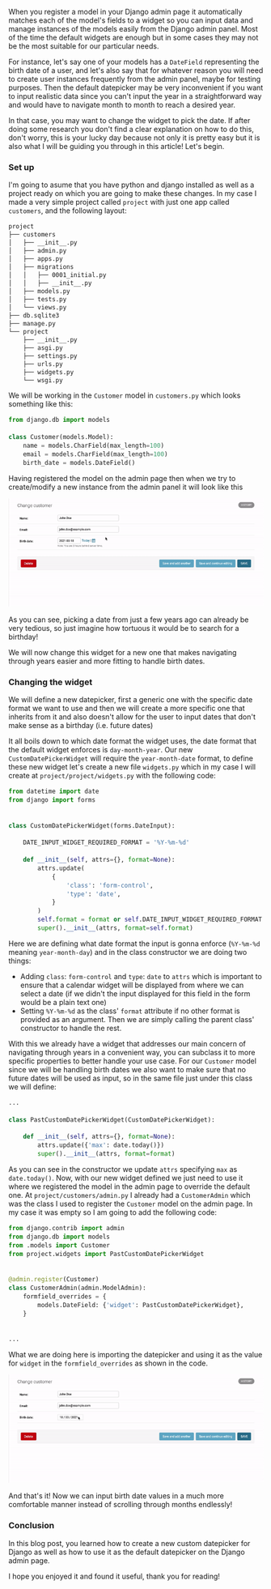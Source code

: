 When you register a model in your Django admin page it automatically matches each of the model's fields to
a widget so you can input data and manage instances of the models easily from the Django admin panel. Most of the time the default widgets are enough but in some cases they may not be the most suitable for our particular needs.

For instance, let's say one of your models has a `DateField` representing the birth date of a user, and let's also say that for whatever reason you will need to create user instances frequently from the admin panel, maybe for testing purposes.
Then the default datepicker may be very inconvenient if you want to input realistic data since you can't input the year in a straightforward way and would have to navigate month to month to reach a desired year.

In that case, you may want to change the widget to pick the date. If after doing some research you don't find a clear explanation on how to do this, don't worry, this is your lucky day because not only it is pretty easy but it is also what I will be guiding you through in this article! Let's begin.

### Set up

I'm going to asume that you have python and django installed as well as a project ready on which you are going to make these changes.
In my case I made a very simple project called `project` with just one app called `customers`, and the following layout:


```
project
├── customers
│   ├── __init__.py
│   ├── admin.py
│   ├── apps.py
│   ├── migrations
│   │   ├── 0001_initial.py
│   │   ├── __init__.py
│   ├── models.py
│   ├── tests.py
│   └── views.py
├── db.sqlite3
├── manage.py
└── project
    ├── __init__.py
    ├── asgi.py
    ├── settings.py
    ├── urls.py
    ├── widgets.py
    └── wsgi.py
```

We will be working in the `Customer` model in `customers.py` which looks something like this:

```python
from django.db import models

class Customer(models.Model):
    name = models.CharField(max_length=100)
    email = models.CharField(max_length=100)
    birth_date = models.DateField()

```

Having registered the model on the admin page then when we try to create/modify a new instance from the admin panel it will look like this

![image](images/default_datepicker.gif)

As you can see, picking a date from just a few years ago can already be very tedious, so just imagine how tortuous it would be to search for a birthday!

We will now change this widget for a new one that makes navigating through years easier and more fitting to handle birth dates.


### Changing the widget

We will define a new datepicker, first a generic one with the specific date format we want to use and then we will create a more
specific one that inherits from it and also doesn't allow for the user to input dates that don't make sense as a birthday
(i.e. future dates)

It all boils down to which date format the widget uses, the date format that the default widget enforces is `day-month-year`.
Our new `CustomDatePickerWidget` will require the `year-month-date` format, to define these new widget let's create a new
file `widgets.py` which in my case I will create at `project/project/widgets.py` with the following code:


```python
from datetime import date
from django import forms


class CustomDatePickerWidget(forms.DateInput):

    DATE_INPUT_WIDGET_REQUIRED_FORMAT = '%Y-%m-%d'

    def __init__(self, attrs={}, format=None):
        attrs.update(
            {
                'class': 'form-control',
                'type': 'date',
            }
        )
        self.format = format or self.DATE_INPUT_WIDGET_REQUIRED_FORMAT
        super().__init__(attrs, format=self.format)

```

Here we are defining what date format the input is gonna enforce (`%Y-%m-%d` meaning `year-month-day`) and in the class constructor we are doing two things:
- Adding `class`: `form-control` and `type`: `date` to `attrs` which is important to ensure that a calendar widget will be displayed from where we can select a date (if we didn't the input displayed for this field in the form would be a plain text one)
- Setting `%Y-%m-%d` as the class' `format` attribute if no other format is provided as an argument.
Then we are simply calling the parent class' constructor to handle the rest.

With this we already have a widget that addresses our main concern of navigating through years in a convenient way, you can subclass
it to more specific properties to better handle your use case. For our `Customer` model since we will be handling birth dates we also want to make sure that no future dates will be used as input, so in the same file just under this class we will define:


```python
...

class PastCustomDatePickerWidget(CustomDatePickerWidget):

    def __init__(self, attrs={}, format=None):
        attrs.update({'max': date.today()})
        super().__init__(attrs, format=format)

```

As you can see in the constructor we update `attrs` specifying `max` as `date.today()`.
Now, with our new widget defined we just need to use it where we registered the model in the admin page to override the default one.
At `project/customers/admin.py` I already had a `CustomerAdmin` which was the class I used to register the `Customer` model on the
admin page. In my case it was empty so I am going to add the following code:


```python
from django.contrib import admin
from django.db import models
from .models import Customer
from project.widgets import PastCustomDatePickerWidget


@admin.register(Customer)
class CustomerAdmin(admin.ModelAdmin):
    formfield_overrides = {
        models.DateField: {'widget': PastCustomDatePickerWidget},
    }


...

```

What we are doing here is importing the datepicker and using it as the value for `widget` in the `formfield_overrides` as shown in the code.

![image](images/new_datepicker.gif)

And that's it! Now we can input birth date values in a much more comfortable manner instead of scrolling through months endlessly!


### Conclusion

In this blog post, you learned how to create a new custom datepicker for Django as well as how to use it as the default datepicker on the Django admin page.

I hope you enjoyed it and found it useful, thank you for reading!
